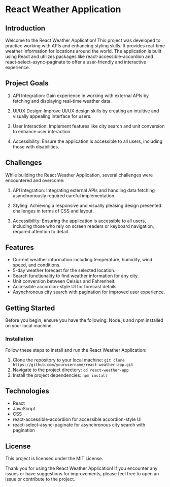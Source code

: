 # React Weather Application

## Introduction

Welcome to the React Weather Application! This project was developed to practice working with APIs and enhancing styling skills. It provides real-time weather information for locations around the world. The application is built using React and utilizes packages like react-accessible-accordion and react-select-async-paginate to offer a user-friendly and interactive experience.

## Project Goals

1. API Integration: Gain experience in working with external APIs by fetching and displaying real-time weather data.

2. UI/UX Design: Improve UI/UX design skills by creating an intuitive and visually appealing interface for users.

3. User Interaction: Implement features like city search and unit conversion to enhance user interaction.

4. Accessibility: Ensure the application is accessible to all users, including those with disabilities.

## Challenges

While building the React Weather Application, several challenges were encountered and overcome:

1. API Integration: Integrating external APIs and handling data fetching asynchronously required careful implementation.

2. Styling: Achieving a responsive and visually pleasing design presented challenges in terms of CSS and layout.

3. Accessibility: Ensuring the application is accessible to all users, including those who rely on screen readers or keyboard navigation, required attention to detail.

## Features

- Current weather information including temperature, humidity, wind speed, and conditions.
- 5-day weather forecast for the selected location.
- Search functionality to find weather information for any city.
- Unit conversion between Celsius and Fahrenheit.
- Accessible accordion-style UI for forecast details.
- Asynchronous city search with pagination for improved user experience.

## Getting Started

Before you begin, ensure you have the following:
Node.js and npm installed on your local machine.

### Installation

Follow these steps to install and run the React Weather Application:

1. Clone the repository to your local machine:
   `git clone https://github.com/yourusername/react-weather-app.git`
2. Navigate to the project directory:
   `cd react-weather-app`
3. Install the project dependencies:
   `npm install`

## Technologies

- React
- JavaScript
- CSS
- react-accessible-accordion for accessible accordion-style UI
- react-select-async-paginate for asynchronous city search with pagination

## License

This project is licensed under the MIT License.

Thank you for using the React Weather Application! If you encounter any issues or have suggestions for improvements, please feel free to open an issue or contribute to the project.
